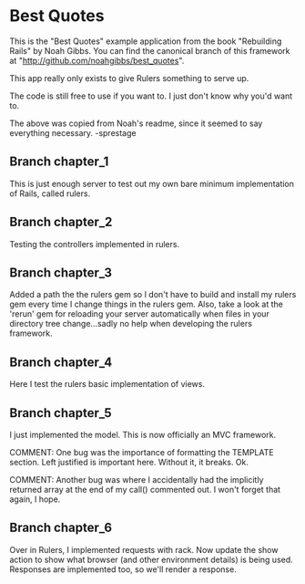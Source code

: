 # Best Quotes

This is the "Best Quotes" example application from the book
"Rebuilding Rails" by Noah Gibbs.  You can find the canonical branch
of this framework at "http://github.com/noahgibbs/best_quotes".

This app really only exists to give Rulers something to serve up.

The code is still free to use if you want to.  I just don't know why
you'd want to.

The above was copied from Noah's readme, since it seemed to say everything necessary.  -sprestage

## Branch chapter_1

This is just enough server to test out my own bare minimum implementation of Rails, called rulers.

## Branch chapter_2

Testing the controllers implemented in rulers.

## Branch chapter_3

Added a path the the rulers gem so I don't have to build and install my rulers gem every time I change things in the rulers gem.  Also, take a look at the 'rerun' gem for reloading your server automatically when files in your directory tree change...sadly no help when developing the rulers framework.

## Branch chapter_4

Here I test the rulers basic implementation of views.

## Branch chapter_5

I just implemented the model. This is now officially an MVC framework.

COMMENT: One bug was the importance of formatting the TEMPLATE section. Left justified is important here. Without it, it breaks. Ok.

COMMENT: Another bug was where I accidentally had the implicitly returned array at the end of my call() commented out. I won't forget that again, I hope.

## Branch chapter_6

Over in Rulers, I implemented requests with rack.  Now update the show action to show what browser (and other environment details) is being used.  Responses are implemented too, so we'll render a response.
